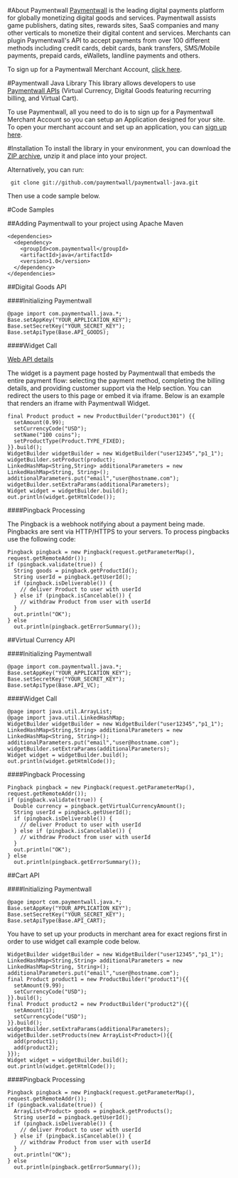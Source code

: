 #About Paymentwall
[Paymentwall](http://paymentwall.com/?source=gh) is the leading digital payments platform for globally monetizing digital goods and services. Paymentwall assists game publishers, dating sites, rewards sites, SaaS companies and many other verticals to monetize their digital content and services. 
Merchants can plugin Paymentwall's API to accept payments from over 100 different methods including credit cards, debit cards, bank transfers, SMS/Mobile payments, prepaid cards, eWallets, landline payments and others. 

To sign up for a Paymentwall Merchant Account, [click here](http://paymentwall.com/signup/merchant?source=gh).

#Paymentwall Java Library
This library allows developers to use [Paymentwall APIs](http://paymentwall.com/en/documentation/API-Documentation/722?source=gh) (Virtual Currency, Digital Goods featuring recurring billing, and Virtual Cart).

To use Paymentwall, all you need to do is to sign up for a Paymentwall Merchant Account so you can setup an Application designed for your site.
To open your merchant account and set up an application, you can [sign up here](http://paymentwall.com/signup/merchant?source=gh).

#Installation
To install the library in your environment, you can download the [ZIP archive](https://github.com/paymentwall/paymentwall-java/archive/master.zip), unzip it and place into your project.

Alternatively, you can run:

  <code> git clone git://github.com/paymentwall/paymentwall-java.git </code>

Then use a code sample below.

#Code Samples

##Adding Paymentwall to your project using Apache Maven

    <dependencies>
      <dependency>
        <groupId>com.paymentwall</groupId>
        <artifactId>java</artifactId>
        <version>1.0</version>
      </dependency>
    </dependencies>

##Digital Goods API

####Initializing Paymentwall

    @page import com.paymentwall.java.*;
    Base.setAppKey("YOUR_APPLICATION_KEY");
    Base.setSecretKey("YOUR_SECRET_KEY");
    Base.setApiType(Base.API_GOODS);

####Widget Call

[Web API details](http://www.paymentwall.com/en/documentation/Digital-Goods-API/710#paymentwall_widget_call_flexible_widget_call)

The widget is a payment page hosted by Paymentwall that embeds the entire payment flow: selecting the payment method, completing the billing details, and providing customer support via the Help section. You can redirect the users to this page or embed it via iframe. Below is an example that renders an iframe with Paymentwall Widget.

    final Product product = new ProductBuilder("product301") {{
      setAmount(0.99);
      setCurrencyCode("USD");
      setName("100 coins");
      setProductType(Product.TYPE_FIXED);
    }}.build();
    WidgetBuilder widgetBuilder = new WidgetBuilder("user12345","p1_1");
    widgetBuilder.setProduct(product);
    LinkedHashMap<String,String> additionalParameters = new LinkedHashMap<String, String>();
    additionalParameters.put("email","user@hostname.com");
    widgetBuilder.setExtraParams(additionalParameters);
    Widget widget = widgetBuilder.build();
    out.println(widget.getHtmlCode());

####Pingback Processing

The Pingback is a webhook notifying about a payment being made. Pingbacks are sent via HTTP/HTTPS to your servers. To process pingbacks use the following code:

    Pingback pingback = new Pingback(request.getParameterMap(), request.getRemoteAddr());
    if (pingback.validate(true)) {
      String goods = pingback.getProductId();
      String userId = pingback.getUserId();
      if (pingback.isDeliverable()) {
        // deliver Product to user with userId
      } else if (pingback.isCancelable()) {
        // withdraw Product from user with userId
      }
      out.println("OK");
    } else
      out.println(pingback.getErrorSummary());

##Virtual Currency API

####Initializing Paymentwall

    @page import com.paymentwall.java.*;
    Base.setAppKey("YOUR_APPLICATION_KEY");
    Base.setSecretKey("YOUR_SECRET_KEY");
    Base.setApiType(Base.API_VC);

####Widget Call

    @page import java.util.ArrayList;
    @page import java.util.LinkedHashMap;
    WidgetBuilder widgetBuilder = new WidgetBuilder("user12345","p1_1");
    LinkedHashMap<String,String> additionalParameters = new LinkedHashMap<String, String>();
    additionalParameters.put("email","user@hostname.com");
    widgetBuilder.setExtraParams(additionalParameters);
    Widget widget = widgetBuilder.build();
    out.println(widget.getHtmlCode());

####Pingback Processing

    Pingback pingback = new Pingback(request.getParameterMap(), request.getRemoteAddr());
    if (pingback.validate(true)) {
      Double currency = pingback.getVirtualCurrencyAmount();
      String userId = pingback.getUserId();
      if (pingback.isDeliverable()) {
        // deliver Product to user with userId
      } else if (pingback.isCancelable()) {
        // withdraw Product from user with userId
      }
      out.println("OK");
    } else
      out.println(pingback.getErrorSummary());

##Cart API

####Initializing Paymentwall

    @page import com.paymentwall.java.*;
    Base.setAppKey("YOUR_APPLICATION_KEY");
    Base.setSecretKey("YOUR_SECRET_KEY");
    Base.setApiType(Base.API_CART);


You have to set up your products in merchant area for exact regions first in order to use widget call example code below.

    WidgetBuilder widgetBuilder = new WidgetBuilder("user12345","p1_1");
    LinkedHashMap<String,String> additionalParameters = new LinkedHashMap<String, String>();
    additionalParameters.put("email","user@hostname.com");
    final Product product1 = new ProductBuilder("product1"){{
      setAmount(9.99);
      setCurrencyCode("USD");
    }}.build();
    final Product product2 = new ProductBuilder("product2"){{
      setAmount(1);
      setCurrencyCode("USD");
    }}.build();
    widgetBuilder.setExtraParams(additionalParameters);
    widgetBuilder.setProducts(new ArrayList<Product>(){{
      add(product1);
      add(product2);
    }});
    Widget widget = widgetBuilder.build();
    out.println(widget.getHtmlCode());


####Pingback Processing

    Pingback pingback = new Pingback(request.getParameterMap(), request.getRemoteAddr());
    if (pingback.validate(true)) {
      ArrayList<Product> goods = pingback.getProducts();
      String userId = pingback.getUserId();
      if (pingback.isDeliverable()) {
        // deliver Product to user with userId
      } else if (pingback.isCancelable()) {
        // withdraw Product from user with userId
      }
      out.println("OK");
    } else
      out.println(pingback.getErrorSummary());

